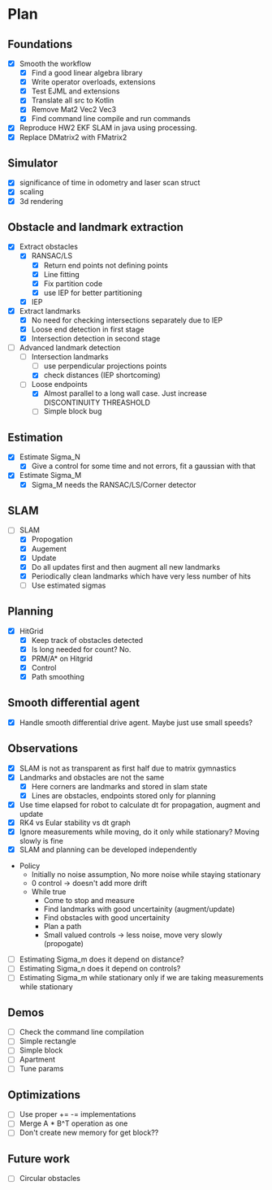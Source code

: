 # Plan

## Foundations
- [x] Smooth the workflow
    - [x] Find a good linear algebra library
    - [x] Write operator overloads, extensions
    - [x] Test EJML and extensions
    - [x] Translate all src to Kotlin
    - [x] Remove Mat2 Vec2 Vec3
    - [x] Find command line compile and run commands
- [x] Reproduce HW2 EKF SLAM in java using processing.
- [x] Replace DMatrix2 with FMatrix2

## Simulator
- [x] significance of time in odometry and laser scan struct
- [x] scaling
- [x] 3d rendering

## Obstacle and landmark extraction
- [x] Extract obstacles
    - [x] RANSAC/LS
        - [x] Return end points not defining points
        - [x] Line fitting
        - [x] Fix partition code
        - [x] use IEP for better partitioning
    - [x] IEP
- [x] Extract landmarks
    - [x] No need for checking intersections separately due to IEP
    - [x] Loose end detection in first stage
    - [x] Intersection detection in second stage
- [ ] Advanced landmark detection
    - [ ] Intersection landmarks
        - [ ] use perpendicular projections points
        - [x] check distances (IEP shortcoming)
    - [ ] Loose endpoints
        - [x] Almost parallel to a long wall case. Just increase DISCONTINUITY THREASHOLD
        - [ ] Simple block bug

## Estimation
- [x] Estimate Sigma_N
    - [x] Give a control for some time and not errors, fit a gaussian with that
- [x] Estimate Sigma_M
    - [x] Sigma_M needs the RANSAC/LS/Corner detector

## SLAM
- [ ] SLAM
    - [x] Propogation
    - [x] Augement
    - [x] Update
    - [x] Do all updates first and then augment all new landmarks
    - [x] Periodically clean landmarks which have very less number of hits
    - [ ] Use estimated sigmas

## Planning
- [x] HitGrid
    - [x] Keep track of obstacles detected
    - [x] Is long needed for count? No.
    - [x] PRM/A* on Hitgrid
    - [x] Control
    - [x] Path smoothing

## Smooth differential agent
- [x] Handle smooth differential drive agent. Maybe just use small speeds?

## Observations
- [x] SLAM is not as transparent as first half due to matrix gymnastics
- [x] Landmarks and obstacles are not the same
    - [x] Here corners are landmarks and stored in slam state
    - [x] Lines are obstacles, endpoints stored only for planning
- [x] Use time elapsed for robot to calculate dt for propagation, augment and update
- [x] RK4 vs Eular stability vs dt graph
- [x] Ignore measurements while moving, do it only while stationary? Moving slowly is fine
- [x] SLAM and planning can be developed independently
- Policy
    - Initially no noise assumption, No more noise while staying stationary
    - 0 control -> doesn't add more drift
    - While true
        - Come to stop and measure
        - Find landmarks with good uncertainity (augment/update)
        - Find obstacles with good uncertainity
        - Plan a path
        - Small valued controls -> less noise, move very slowly (propogate)
- [ ] Estimating Sigma_m does it depend on distance?
- [ ] Estimating Sigma_n does it depend on controls?
- [ ] Estimating Sigma_m while stationary only if we are taking measurements while stationary

## Demos
- [ ] Check the command line compilation
- [ ] Simple rectangle
- [ ] Simple block
- [ ] Apartment
- [ ] Tune params

## Optimizations
- [ ] Use proper += -= implementations
- [ ] Merge A * B^T operation as one
- [ ] Don't create new memory for get block??

## Future work
- [ ] Circular obstacles
